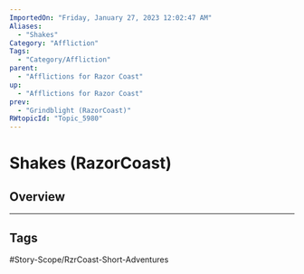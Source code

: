 ```yaml
---
ImportedOn: "Friday, January 27, 2023 12:02:47 AM"
Aliases:
  - "Shakes"
Category: "Affliction"
Tags:
  - "Category/Affliction"
parent:
  - "Afflictions for Razor Coast"
up:
  - "Afflictions for Razor Coast"
prev:
  - "Grindblight (RazorCoast)"
RWtopicId: "Topic_5980"
---
```

# Shakes (RazorCoast)
## Overview

---
## Tags
#Story-Scope/RzrCoast-Short-Adventures

